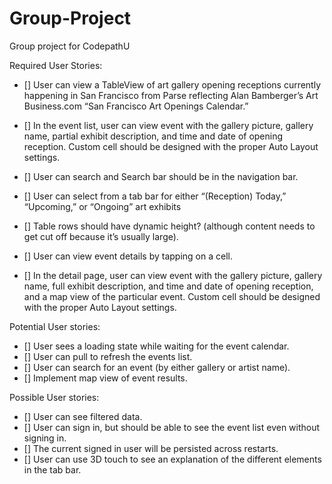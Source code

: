 # Group-Project
Group project for CodepathU

Required User Stories:
- [] User can view a TableView of art gallery opening receptions currently happening in San Francisco from Parse reflecting Alan Bamberger’s Art Business.com “San Francisco Art Openings Calendar.”
- [] In the event list, user can view event with the gallery picture, gallery name, partial exhibit description, and time and date of opening reception. Custom cell should be designed with the proper Auto Layout settings.  
- [] User can search and Search bar should be in the navigation bar.
- [] User can select from a tab bar for either “(Reception) Today,” “Upcoming,” or “Ongoing” art exhibits
- [] Table rows should have dynamic height? (although content needs to get cut off because it’s usually large).


- [] User can view event details by tapping on a cell.
- [] In the detail page, user can view event with the gallery picture, gallery name, full exhibit description, and time and date of opening reception, and a map view of the particular event. Custom cell should be designed with the proper Auto Layout settings.



Potential User stories:
- [] User sees a loading state while waiting for the event calendar.
- [] User can pull to refresh the events list.
- [] User can search for an event (by either gallery or artist name).
- [] Implement map view of event results.


Possible User stories:
- [] User can see filtered data.
- [] User can sign in, but should be able to see the event list even without signing in.
- [] The current signed in user will be persisted across restarts.
- [] User can use 3D touch to see an explanation of the different elements in the tab bar.

